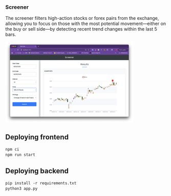 ### Screener
The screener filters high-action stocks or forex pairs from the exchange, allowing you to focus on those with the most potential movement—either on the buy or sell side—by detecting recent trend changes within the last 5 bars.

<img src="screenshots/1.png" alt="Banner" width="400"/>

## Deploying frontend
```html
npm ci
npm run start
```

## Deploying backend
```html
pip install -r requirements.txt
python3 app.py
```
